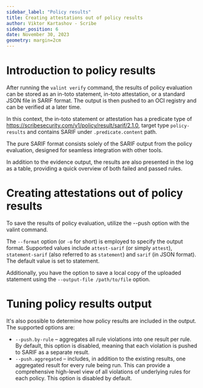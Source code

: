 ```yaml
---
sidebar_label: "Policy results"
title: Creating attestations out of policy results
author: Viktor Kartashov - Scribe
sidebar_position: 6
date: November 30, 2023
geometry: margin=2cm
---
```


# Introduction to policy results

After running the `valint verify` command, the results of policy evaluation can be stored as an in-toto statement, in-toto attestation, or a standard JSON file in SARIF format. The output is then pushed to an OCI registry and can be verified at a later time.

In this context, the in-toto statement or attestation has a predicate type of <https://scribesecurity.com/v1/policy/result/sarif/2.1.0>, target type `policy-results` and contains SARIF under `.predicate.content` path.

The pure SARIF format consists solely of the SARIF output from the policy evaluation, designed for seamless integration with other tools.

In addition to the evidence output, the results are also presented in the log as a table, providing a quick overview of both failed and passed rules.

# Creating attestations out of policy results

To save the results of policy evaluation, utilize the --push option with the valint command.

The `--format` option (or `-o` for short) is employed to specify the output format. Supported values include `attest-sarif` (or simply `attest`), `statement-sarif` (also referred to as `statement`) and `sarif` (in JSON format). The default value is set to statement.

Additionally, you have the option to save a local copy of the uploaded statement using the `--output-file /path/to/file` option.

# Tuning policy results output

It's also possible to determine how policy results are included in the output. The supported options are:

* `--push.by-rule` – aggregates all rule violations into one result per rule. By default, this option is disabled, meaning that each violation is pushed to SARIF as a separate result.
* `--push.aggregated` – includes, in addition to the existing results, one aggregated result for every rule being run. This can provide a comprehensive high-level view of all violations of underlying rules for each policy. This option is disabled by default.
